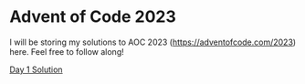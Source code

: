 # Advent of Code 2023

I will be storing my solutions to AOC 2023 (https://adventofcode.com/2023) here. Feel free to follow along!

[Day 1 Solution](Day1.ipynb)